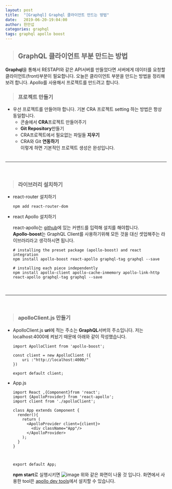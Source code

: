 ```yaml
---
layout: post
title:  "[Graphql] Graphql 클라이언트 만드는 방법"
date:   2019-06-20-19:04:00
author: 한만섭
categories: graphql
tags: graphql apollo boost
---
```


> ## GraphQL 클라이언트 부분 만드는 방법 
  **Graphql**을 통해서 RESTAPI와 같은 API서버를 만들었다면 서버에게 데이터를 요청할 클라이언트(front)부분이 필요합니다. 오늘은 클라이언트 부분을 
  만드는 방법을 정리해보려 합니다. Apollo를 사용해서 프로젝트를 만드려고 합니다. 
  
> ### 프로젝트 만들기 
  * 우선 프로젝트를 만들어야 합니다. 기본 CRA 프로젝트 setting 하는 방법은 항상 동일합니다.  
      * 콘솔에서 **CRA**프로젝트 만들어주기  
      *  **Git Repository**만들기  
      * CRA프로젝트에서 필요없는 파일들 **지우기**  
      * CRA와 Git **연동하기**  
  이렇게 하면 기본적인 프로젝트 생성은 완성입니다.  
  　  
     
***

　  

> ### 라이브러리 설치하기 

  * react-router 설치하기 
  
    ```
    npm add react-router-dom
    ```
  
  * react Apollo 설치하기 
  
    react-apollo는 [github](https://github.com/apollographql/react-apollo)에 있는 커맨드를 입력해 설치를 해야합니다.  
    **Apollo-boost**는 GraphQL Client를 사용하기위해 모든 것을 대신 셋업해주는 라이브러리라고 생각하시면 됩니다.    

    ```
    # installing the preset package (apollo-boost) and react integration
    npm install apollo-boost react-apollo graphql-tag graphql --save

    # installing each piece independently
    npm install apollo-client apollo-cache-inmemory apollo-link-http react-apollo graphql-tag graphql --save
    ```
    
　  
   
 ***
 
 　  
> ### apolloClient.js 만들기 
    
   * ApolloClient.js
      **uri**에 적는 주소는 **GraphQL**서버의 주소입니다. 저는 localhost:4000에 켜놨기 때문에 아래와 같이 작성했습니다. 
      ```
      import ApolloClient from 'apollo-boost';

      const client = new ApolloClient ({
          uri :"http://localhost:4000/"
      })

      export default client;
      ```
      
  * App.js
    ```
    import React ,{Component}from 'react';
    import {ApolloProvider} from 'react-apollo';
    import client from './apolloClient';

    class App extends Component {
      render(){
        return (
          <ApolloProvider client={client}>
            <div className="App"/>
          </ApolloProvider>
        );
      }
    }



    export default App;

    ```
 
    **npm start**로 실행시키면 
    ![image](https://user-images.githubusercontent.com/46010705/59844159-1dbf5780-9395-11e9-928b-beb2c9ddd0de.png)
    위와 같은 화면이 나올 것 입니다. 화면에서 사용한 tool은 [apollo dev tools](https://chrome.google.com/webstore/detail/apollo-client-developer-t/jdkknkkbebbapilgoeccciglkfbmbnfm)에서 설치할 수 있습니다.  
    
    
